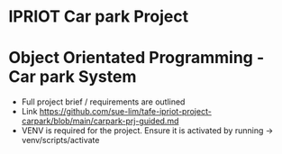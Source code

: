# IPRIOT Car park Project 
# Object Orientated Programming - Car park System 
- Full project brief / requirements are outlined
- Link https://github.com/sue-lim/tafe-ipriot-project-carpark/blob/main/carpark-prj-guided.md
- VENV is required for the project. Ensure it is activated by running -> venv/scripts/activate
